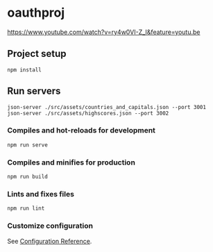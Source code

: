 # oauthproj

https://www.youtube.com/watch?v=ry4w0VI-Z_I&feature=youtu.be

## Project setup
```
npm install
```

## Run servers
```
json-server ./src/assets/countries_and_capitals.json --port 3001
json-server ./src/assets/highscores.json --port 3002
```

### Compiles and hot-reloads for development
```
npm run serve
```

### Compiles and minifies for production
```
npm run build
```

### Lints and fixes files
```
npm run lint
```

### Customize configuration
See [Configuration Reference](https://cli.vuejs.org/config/).
